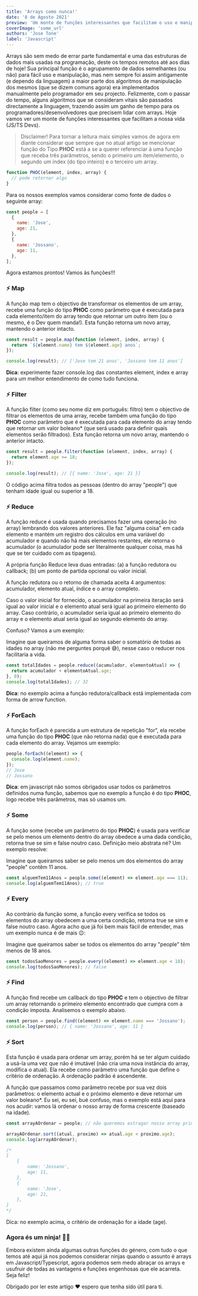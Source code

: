 ```yaml
---
title: 'Arrays como nunca!'
date: '8 de Agosto 2021'
preview: 'Um monte de funções interessantes que facilitam o uso e manipulação de Arrays em JS'
coverImage: 'some_url'
authors: 'Jose Tone'
label: 'Javascript'
---
```


Arrays são sem medo de errar parte fundamental e uma das estruturas de dados mais usadas na programação, deste os tempos remotos até aos dias de hoje! Sua principal função é o agrupamento de dados semelhantes (ou não) para fácil uso e manipulação, mas nem sempre foi assim antigamente (e dependo da linguagem) a maior parte dos algoritmos de manipulação dos mesmos (que se dizem comuns agora) era implementados manualmente pelo programador em seu projecto. Felizmente, com o passar do tempo, alguns algoritmos que se consideram vitais são passados directamente a linguagem, trazendo assim um ganho de tempo para os programadores/desenvolvedores que precisem lidar com arrays. Hoje vamos ver um monte de funções interessantes que facilitam a nossa vida (JS/TS Devs).

> Disclaimer! Para tornar a leitura mais simples vamos de agora em diante considerar que sempre que no atual artigo se mencionar função do Tipo **PHOC** está a se a querer referenciar à uma função que receba três parâmetros, sendo o primeiro um item/elemento, o segundo um index (do tipo inteiro) e o terceiro um array.

```jsx
function PHOC(element, index, array) {
  // pode retornar algo
}
```

Para os nossos exemplos vamos considerar como fonte de dados o seguinte array:

```jsx
const people = [
  {
    name: 'Jose',
    age: 21,
  },
  {
    name: 'Jossano',
    age: 11,
  },
];
```

Agora estamos prontos! Vamos às funções!!!

### ⚡️ Map

A função map tem o objectivo de transformar os elementos de um array, recebe uma função do tipo **PHOC** como parâmetro que é executada para cada elemento/item do array tendo que retornar um outro item (ou o mesmo, é o Dev quem manda!). Esta função retorna um novo array, mantendo o anterior intacto.

```jsx
const result = people.map(function (element, index, array) {
  return `${element.name} tem ${element.age} anos`;
});

console.log(result); // ['Jose tem 21 anos', 'Jossano tem 11 anos']
```

**Dica**: experimente fazer console.log das constantes element, index e array para um melhor entendimento de como tudo funciona.

### ⚡️ Filter

A função filter (como seu nome diz em português: filtro) tem o objectivo de filtrar os elementos de uma array, recebe também uma função do tipo **PHOC** como parâmetro que é executada para cada elemento do array tendo que retornar um valor boleano\* (que será usado para definir quais elementos serão filtrados). Esta função retorna um novo array, mantendo o anterior intacto.

```jsx
const result = people.filter(function (element, index, array) {
  return element.age >= 18;
});

console.log(result); // [{ name: 'Jose', age: 21 }]
```

O código acima filtra todos as pessoas (dentro do array "people") que tenham idade igual ou superior a 18.

### ⚡️ Reduce

A função reduce é usada quando precisamos fazer uma operação (no array) lembrando dos valores anteriores. Ele faz "alguma coisa" em cada elemento e mantém um registro dos cálculos em uma variável do acumulador e quando não há mais elementos restantes, ele retorna o acumulador (o acumulador pode ser literalmente qualquer coisa, mas há que se ter cuidado com as tipagens).

A própria função Reduce leva duas entradas: (a) a função redutora ou callback; (b) um ponto de partida opcional ou valor inicial.

A função redutora ou o retorno de chamada aceita 4 argumentos: acumulador, elemento atual, índice e o array completo.

Caso o valor inicial for fornecido, o acumulador na primeira iteração será igual ao valor inicial e o elemento atual será igual ao primeiro elemento do array. Caso contrário, o acumulador seria igual ao primeiro elemento do array e o elemento atual seria igual ao segundo elemento do array.

Confuso? Vamos a um exemplo:

Imagine que queiramos de alguma forma saber o somatório de todas as idades no array (não me perguntes porquê 😅), nesse caso o reducer nos facilitaria a vida.

```jsx
const totalIdades = people.reduce((acumulador, elementoAtual) => {
  return acumulador + elementoAtual.age;
}, 0);
console.log(totalIdades); // 32
```

**Dica**: no exemplo acima a função redutora/callback está implementada com forma de arrow function.

### ⚡️ ForEach

A função forEach é parecida a um estrutura de repetição "for", ela recebe uma função do tipo **PHOC** (que não retorna nada) que é executada para cada elemento do array. Vejamos um exemplo:

```jsx
people.forEach((element) => {
  console.log(element.name);
});
// Jose
// Jossano
```

**Dica**: em javascript não somos obrigados usar todos os parâmetros definidos numa função, sabemos que no exemplo a função é do tipo **PHOC**, logo recebe três parâmetros, mas só usamos um.

### ⚡️ Some

A função some (recebe um parâmetro do tipo **PHOC**) é usada para verificar se pelo menos um elemento dentro do array obedece a uma dada condição, retorna true se sim e false noutro caso. Definição meio abstrata né? Um exemplo resolve:

Imagine que queiramos saber se pelo menos um dos elementos do array "people" contêm 11 anos.

```jsx
const alguemTem11Anos = people.some((element) => element.age === 11);
console.log(alguemTem11Anos); // true
```

### ⚡️ Every

Ao contrário da função some, a função every verifica se todos os elementos do array obedecem a uma certa condição, retorna true se sim e false noutro caso. Agora acho que já foi bem mais fácil de entender, mas um exemplo nunca é de mais 😉:

Imagine que queiramos saber se todos os elementos do array "people" têm menos de 18 anos.

```jsx
const todosSaoMenores = people.every((element) => element.age < 18);
console.log(todosSaoMenores); // false
```

### ⚡️ Find

A função find recebe um callback do tipo **PHOC** e tem o objectivo de filtrar um array retornando o primeiro elemento encontrado que cumpra com a condição imposta. Analisemos o exemplo abaixo.

```jsx
const person = people.find((element) => element.name === 'Jossano');
console.log(person); // { name: 'Jossano', age: 11 }
```

### ⚡️ Sort

Esta função é usada para ordenar um array, porém há se ter algum cuidado a usá-la uma vez que não é imutável (não cria uma nova instância do array, modifica o atual). Ela recebe como parâmetro uma função que define o critério de ordenação. A ordenação padrão é ascendente.

A função que passamos como parâmetro recebe por sua vez dois parâmetros: o elemento actual e o próximo elemento e deve retornar um valor boleano\*. Eu sei, eu sei, bué confuso, mas o exemplo está aqui para nos acudir: vamos lá ordenar o nosso array de forma crescente (baseado na idade).

```jsx
const arrayAOrdenar = people; // não queremos estragar nosso array primário

arrayAOrdenar.sort((atual, proximo) => atual.age < proximo.age);
console.log(arrayAOrdenar);

/*
[
	{
		name: 'Jossano',
		age: 11,
	},
	{
		name: 'Jose',
		age: 21,
	},
]
*/
```

Dica: no exemplo acima, o critério de ordenação for a idade (age).

### Agora és um ninja! 🥷🏽

Embora existem ainda algumas outras funções do género, com tudo o que temos até aqui já nos podemos considerar ninjas quando o assunto é arrays em Javascript/Typescript, agora podemos sem medo abraçar os arrays e usufruir de todas as vantagens e funções engenhosas que ele acarreta. Seja feliz!

Obrigado por ler este artigo ❤️ espero que tenha sido útil para ti.
